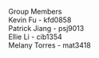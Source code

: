 Group Members <br>
Kevin Fu - kfd0858 <br>
Patrick Jiang - psj9013 <br>
Ellie Li - cib1354 <br>
Melany Torres - mat3418  <br>
